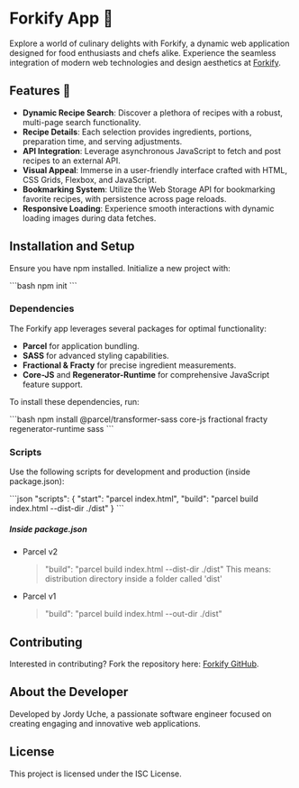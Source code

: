 # Forkify App 🍉

Explore a world of culinary delights with Forkify, a dynamic web application designed for food enthusiasts and chefs alike. Experience the seamless integration of modern web technologies and design aesthetics at [Forkify](https://uche-jordy-forkify.netlify.app/).

## Features 🍓

- **Dynamic Recipe Search**: Discover a plethora of recipes with a robust, multi-page search functionality.
- **Recipe Details**: Each selection provides ingredients, portions, preparation time, and serving adjustments.
- **API Integration**: Leverage asynchronous JavaScript to fetch and post recipes to an external API.
- **Visual Appeal**: Immerse in a user-friendly interface crafted with HTML, CSS Grids, Flexbox, and JavaScript.
- **Bookmarking System**: Utilize the Web Storage API for bookmarking favorite recipes, with persistence across page reloads.
- **Responsive Loading**: Experience smooth interactions with dynamic loading images during data fetches.

## Installation and Setup

Ensure you have npm installed. Initialize a new project with:

\```bash
npm init
\```

### Dependencies

The Forkify app leverages several packages for optimal functionality:

- **Parcel** for application bundling.
- **SASS** for advanced styling capabilities.
- **Fractional & Fracty** for precise ingredient measurements.
- **Core-JS** and **Regenerator-Runtime** for comprehensive JavaScript feature support.

To install these dependencies, run:

\```bash
npm install @parcel/transformer-sass core-js fractional fracty regenerator-runtime sass
\```

### Scripts

Use the following scripts for development and production (inside package.json):

\```json
"scripts": {
"start": "parcel index.html",
"build": "parcel build index.html --dist-dir ./dist"
}
\```

##### Inside package.json

- Parcel v2

  > "build": "parcel build index.html --dist-dir ./dist"
  > This means: distribution directory inside a folder called 'dist'

- Parcel v1
  > "build": "parcel build index.html --out-dir ./dist"

## Contributing

Interested in contributing? Fork the repository here: [Forkify GitHub](https://github.com/UniLife-Projects/forkify-deployed.git).

## About the Developer

Developed by Jordy Uche, a passionate software engineer focused on creating engaging and innovative web applications.

## License

This project is licensed under the ISC License.
